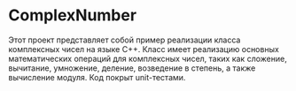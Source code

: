 # ComplexNumber

Этот проект представляет собой пример реализации класса комплексных чисел на языке C++.
Класс имеет реализацию основных математических операций для комплексных чисел, таких как сложение, вычитание, умножение, деление, возведение в степень, а также вычисление модуля.
Код покрыт unit-тестами.
